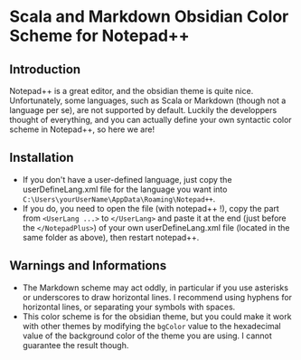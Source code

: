 # Scala and Markdown Obsidian Color Scheme for Notepad++


## Introduction

Notepad++ is a great editor, and the obsidian theme is quite nice. Unfortunately, some languages, such as Scala or Markdown (though not a language per se), are not supported by default.
Luckily the developpers thought of everything, and you can actually define your own syntactic color scheme in Notepad++, so here we are!

## Installation

- If you don't have a user-defined language, just copy the userDefineLang.xml file for the language you want into `C:\Users\yourUserName\AppData\Roaming\Notepad++`.
- If you do, you need to open the file (with notepad++ !), copy the part from `<UserLang ...>` to `</UserLang>` and paste it at the end (just before the `</NotepadPlus>`) of your own userDefineLang.xml file (located in the same folder as above), then restart notepad++.

## Warnings and Informations

- The Markdown scheme may act oddly, in particular if you use asterisks or underscores to draw horizontal lines. I recommend using hyphens for horizontal lines, or separating your symbols with spaces.
- This color scheme is for the obsidian theme, but you could make it work with other themes by modifying the `bgColor` value to the hexadecimal value of the background color of the theme you are using. I cannot guarantee the result though.